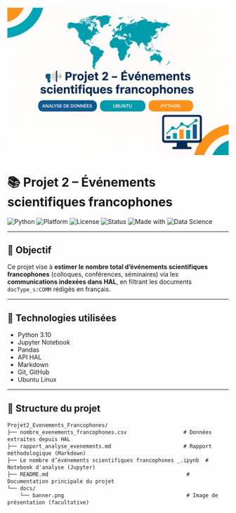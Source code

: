 <p align="center">
  <img src="docs/banner.png" alt="Bannière du projet" width="700"/>
</p>

# 📚 Projet 2 – Événements scientifiques francophones

![Python](https://img.shields.io/badge/Python-3.10-blue.svg)
![Platform](https://img.shields.io/badge/Platform-Ubuntu%2022.04-success)
![License](https://img.shields.io/badge/License-Academic-lightgrey)
![Status](https://img.shields.io/badge/Status-Terminé-brightgreen)
![Made with](https://img.shields.io/badge/Made%20with-Python%20%26%20API%20HAL-ff69b4)
![Data Science](https://img.shields.io/badge/Field-Data%20Science-orange)

---

## 🎯 Objectif

Ce projet vise à **estimer le nombre total d’événements scientifiques francophones** (colloques, conférences, séminaires) via les **communications indexées dans HAL**, en filtrant les documents `docType_s:COMM` rédigés en français.

---

## 🧰 Technologies utilisées

- Python 3.10
- Jupyter Notebook
- Pandas
- API HAL
- Markdown
- Git, GitHub
- Ubuntu Linux

---

## 📂 Structure du projet

```
Projet2_Evenements_Francophones/
├── nombre_evenements_francophones.csv                  # Données extraites depuis HAL
├── rapport_analyse_evenements.md                       # Rapport méthodologique (Markdown)
├── Le nombre d’événements scientifiques francophones _.ipynb  # Notebook d'analyse (Jupyter)
├── README.md                                            # Documentation principale du projet
└── docs/
    └── banner.png                                       # Image de présentation (facultative)
```
